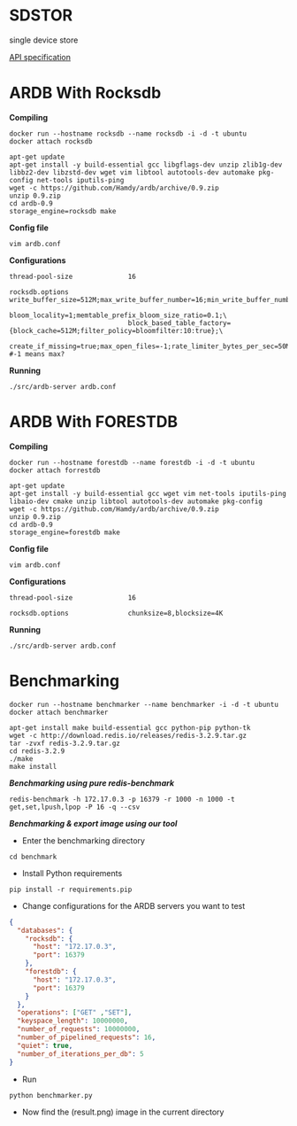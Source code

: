 # SDSTOR
single device store

[API specification](https://rawgit.com/g8os/sdstor/master/specs/raml/sdstor.html)




ARDB With Rocksdb
=================

**Compiling**

```
docker run --hostname rocksdb --name rocksdb -i -d -t ubuntu
docker attach rocksdb

apt-get update
apt-get install -y build-essential gcc libgflags-dev unzip zlib1g-dev libbz2-dev libzstd-dev wget vim libtool autotools-dev automake pkg-config net-tools iputils-ping
wget -c https://github.com/Hamdy/ardb/archive/0.9.zip
unzip 0.9.zip
cd ardb-0.9
storage_engine=rocksdb make
```

**Config file**

```
vim ardb.conf

```

**Configurations**
```
thread-pool-size              16

rocksdb.options               write_buffer_size=512M;max_write_buffer_number=16;min_write_buffer_number_to_merge=2;compression=kSnappyCompression;\
                              bloom_locality=1;memtable_prefix_bloom_size_ratio=0.1;\
                              block_based_table_factory={block_cache=512M;filter_policy=bloomfilter:10:true};\
                              create_if_missing=true;max_open_files=-1;rate_limiter_bytes_per_sec=50M  #-1 means max?

```

**Running**
```
./src/ardb-server ardb.conf

```

ARDB With FORESTDB
==================

**Compiling**

```
docker run --hostname forestdb --name forestdb -i -d -t ubuntu
docker attach forrestdb

apt-get update
apt-get install -y build-essential gcc wget vim net-tools iputils-ping libaio-dev cmake unzip libtool autotools-dev automake pkg-config
wget -c https://github.com/Hamdy/ardb/archive/0.9.zip
unzip 0.9.zip
cd ardb-0.9
storage_engine=forestdb make
```

**Config file**

```
vim ardb.conf

```

**Configurations**
```
thread-pool-size              16

rocksdb.options               chunksize=8,blocksize=4K

```

**Running**
```
./src/ardb-server ardb.conf

```



Benchmarking
============

```
docker run --hostname benchmarker --name benchmarker -i -d -t ubuntu
docker attach benchmarker

apt-get install make build-essential gcc python-pip python-tk
wget -c http://download.redis.io/releases/redis-3.2.9.tar.gz
tar -zvxf redis-3.2.9.tar.gz
cd redis-3.2.9
./make
make install
```

***Benchmarking using pure redis-benchmark***

```
redis-benchmark -h 172.17.0.3 -p 16379 -r 1000 -n 1000 -t get,set,lpush,lpop -P 16 -q --csv
```

***Benchmarking & export image using our tool***

- Enter the benchmarking directory
```
cd benchmark
```

- Install Python requirements
```
pip install -r requirements.pip

```

- Change configurations for the ARDB servers you want to test

```json
{
  "databases": {
    "rocksdb": {
      "host": "172.17.0.3",
      "port": 16379
    },
    "forestdb": {
      "host": "172.17.0.3",
      "port": 16379
    }
  },
  "operations": ["GET" ,"SET"],
  "keyspace_length": 10000000,
  "number_of_requests": 10000000,
  "number_of_pipelined_requests": 16,
  "quiet": true,
  "number_of_iterations_per_db": 5
}
```


- Run
```
python benchmarker.py
```

- Now find the (result.png) image in the current directory
